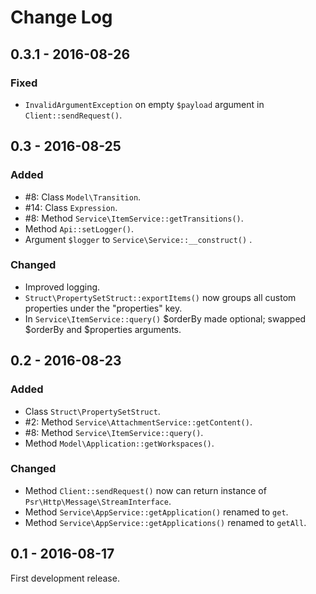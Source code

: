 # Change Log

## 0.3.1 - 2016-08-26

### Fixed

- `InvalidArgumentException` on empty `$payload` argument in `Client::sendRequest()`.


## 0.3 - 2016-08-25

### Added

- #8: Class `Model\Transition`.
- #14: Class `Expression`.
- #8: Method `Service\ItemService::getTransitions()`.
- Method `Api::setLogger()`.
- Argument `$logger` to `Service\Service::__construct()` .

### Changed

- Improved logging.
- `Struct\PropertySetStruct::exportItems()` now groups all custom properties under the "properties"
  key.
- In `Service\ItemService::query()` $orderBy made optional; swapped $orderBy and $properties
  arguments.


## 0.2 - 2016-08-23

### Added

- Class `Struct\PropertySetStruct`.
- #2: Method `Service\AttachmentService::getContent()`.
- #8: Method `Service\ItemService::query()`.
- Method `Model\Application::getWorkspaces()`.

### Changed

- Method `Client::sendRequest()` now can return instance of `Psr\Http\Message\StreamInterface`.
- Method `Service\AppService::getApplication()` renamed to `get`.
- Method `Service\AppService::getApplications()` renamed to `getAll`.


## 0.1 - 2016-08-17

First development release.
